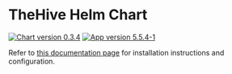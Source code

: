 # TheHive Helm Chart

[![Chart version 0.3.4](https://img.shields.io/badge/Chart_version-0.3.4-blue.svg?logo=helm)](https://github.com/StrangeBeeCorp/helm-charts/releases/tag/thehive-0.3.4) [![App version 5.5.4-1](https://img.shields.io/badge/App_version-5.5.4--1-blue)](https://docs.strangebee.com/thehive/release-notes/release-notes-5.5/)

Refer to [this documentation page](https://docs.strangebee.com/thehive/installation/kubernetes/) for installation instructions and configuration.
